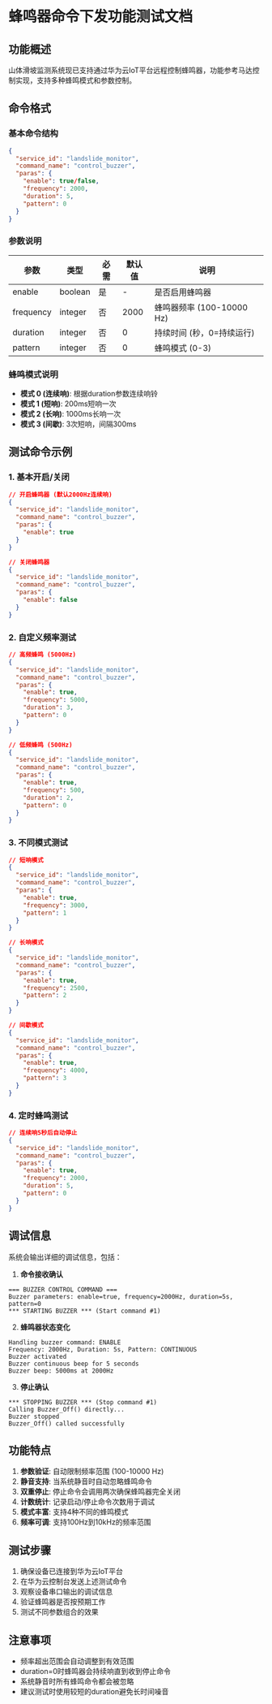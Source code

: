 # 蜂鸣器命令下发功能测试文档

## 功能概述

山体滑坡监测系统现已支持通过华为云IoT平台远程控制蜂鸣器，功能参考马达控制实现，支持多种蜂鸣模式和参数控制。

## 命令格式

### 基本命令结构
```json
{
  "service_id": "landslide_monitor",
  "command_name": "control_buzzer",
  "paras": {
    "enable": true/false,
    "frequency": 2000,
    "duration": 5,
    "pattern": 0
  }
}
```

### 参数说明

| 参数 | 类型 | 必需 | 默认值 | 说明 |
|------|------|------|--------|------|
| enable | boolean | 是 | - | 是否启用蜂鸣器 |
| frequency | integer | 否 | 2000 | 蜂鸣器频率 (100-10000 Hz) |
| duration | integer | 否 | 0 | 持续时间 (秒，0=持续运行) |
| pattern | integer | 否 | 0 | 蜂鸣模式 (0-3) |

### 蜂鸣模式说明

- **模式 0 (连续响)**: 根据duration参数连续响铃
- **模式 1 (短响)**: 200ms短响一次
- **模式 2 (长响)**: 1000ms长响一次  
- **模式 3 (间歇)**: 3次短响，间隔300ms

## 测试命令示例

### 1. 基本开启/关闭
```json
// 开启蜂鸣器 (默认2000Hz连续响)
{
  "service_id": "landslide_monitor",
  "command_name": "control_buzzer",
  "paras": {
    "enable": true
  }
}

// 关闭蜂鸣器
{
  "service_id": "landslide_monitor",
  "command_name": "control_buzzer",
  "paras": {
    "enable": false
  }
}
```

### 2. 自定义频率测试
```json
// 高频蜂鸣 (5000Hz)
{
  "service_id": "landslide_monitor",
  "command_name": "control_buzzer",
  "paras": {
    "enable": true,
    "frequency": 5000,
    "duration": 3,
    "pattern": 0
  }
}

// 低频蜂鸣 (500Hz)
{
  "service_id": "landslide_monitor",
  "command_name": "control_buzzer",
  "paras": {
    "enable": true,
    "frequency": 500,
    "duration": 2,
    "pattern": 0
  }
}
```

### 3. 不同模式测试
```json
// 短响模式
{
  "service_id": "landslide_monitor",
  "command_name": "control_buzzer",
  "paras": {
    "enable": true,
    "frequency": 3000,
    "pattern": 1
  }
}

// 长响模式
{
  "service_id": "landslide_monitor",
  "command_name": "control_buzzer",
  "paras": {
    "enable": true,
    "frequency": 2500,
    "pattern": 2
  }
}

// 间歇模式
{
  "service_id": "landslide_monitor",
  "command_name": "control_buzzer",
  "paras": {
    "enable": true,
    "frequency": 4000,
    "pattern": 3
  }
}
```

### 4. 定时蜂鸣测试
```json
// 连续响5秒后自动停止
{
  "service_id": "landslide_monitor",
  "command_name": "control_buzzer",
  "paras": {
    "enable": true,
    "frequency": 2000,
    "duration": 5,
    "pattern": 0
  }
}
```

## 调试信息

系统会输出详细的调试信息，包括：

1. **命令接收确认**
```
=== BUZZER CONTROL COMMAND ===
Buzzer parameters: enable=true, frequency=2000Hz, duration=5s, pattern=0
*** STARTING BUZZER *** (Start command #1)
```

2. **蜂鸣器状态变化**
```
Handling buzzer command: ENABLE
Frequency: 2000Hz, Duration: 5s, Pattern: CONTINUOUS
Buzzer activated
Buzzer continuous beep for 5 seconds
Buzzer beep: 5000ms at 2000Hz
```

3. **停止确认**
```
*** STOPPING BUZZER *** (Stop command #1)
Calling Buzzer_Off() directly...
Buzzer stopped
Buzzer_Off() called successfully
```

## 功能特点

1. **参数验证**: 自动限制频率范围 (100-10000 Hz)
2. **静音支持**: 当系统静音时自动忽略蜂鸣命令
3. **双重停止**: 停止命令会调用两次确保蜂鸣器完全关闭
4. **计数统计**: 记录启动/停止命令次数用于调试
5. **模式丰富**: 支持4种不同的蜂鸣模式
6. **频率可调**: 支持100Hz到10kHz的频率范围

## 测试步骤

1. 确保设备已连接到华为云IoT平台
2. 在华为云控制台发送上述测试命令
3. 观察设备串口输出的调试信息
4. 验证蜂鸣器是否按预期工作
5. 测试不同参数组合的效果

## 注意事项

- 频率超出范围会自动调整到有效范围
- duration=0时蜂鸣器会持续响直到收到停止命令
- 系统静音时所有蜂鸣命令都会被忽略
- 建议测试时使用较短的duration避免长时间噪音
